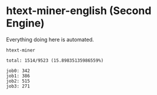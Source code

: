 # htext-miner-english (Second Engine)

Everything doing here is automated.

```
htext-miner

total: 1514/9523 (15.89835135986559%)

job0: 342
job1: 386
job2: 515
job3: 271
```